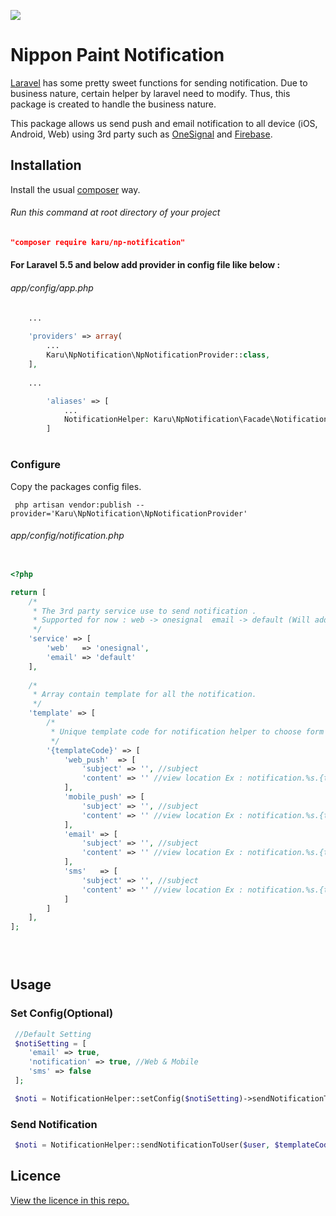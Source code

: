 <img src="https://websso.nipponpaint.com.my/img/logo/nippon-logo.png"></p>
# Nippon Paint Notification 
[Laravel](http://laravel.com/) has some pretty sweet functions for sending notification. Due to business nature, certain helper by laravel need to modify. Thus, this package is created to handle the business nature.

This package allows us send push and email notification to all device (iOS, Android, Web) using 3rd party such as [OneSignal](https://onesignal.com/) and [Firebase](https://firebase.google.com).

## Installation

Install the usual [composer](https://getcomposer.org/) way.

###### Run this command at root directory of your project
```json
"composer require karu/np-notification"
```

#### For Laravel 5.5 and below add provider in config file like below : 
###### app/config/app.php 
```php
	...
	
	'providers' => array(
		...
		Karu\NpNotification\NpNotificationProvider::class,
	],
	
	...

        'aliases' => [
            ...
            NotificationHelper: Karu\NpNotification\Facade\NotificationFacade::class
        ]
```
#

### Configure

Copy the packages config files.

```
 php artisan vendor:publish --provider='Karu\NpNotification\NpNotificationProvider'
```

###### app/config/notification.php

```php

<?php

return [
    /*
     * The 3rd party service use to send notification .
     * Supported for now : web -> onesignal  email -> default (Will add in more service in feature)
     */
    'service' => [
        'web'   => 'onesignal',
        'email' => 'default'
    ],
    
    /*
     * Array contain template for all the notification.
     */
    'template' => [
        /*
         * Unique template code for notification helper to choose form the view folder.
         */
        '{templateCode}' => [
            'web_push'  => [
                'subject' => '', //subject
                'content' => '' //view location Ex : notification.%s.{templateCode}.pic.email_subject (%s -> country_code)
            ],
            'mobile_push' => [
                'subject' => '', //subject
                'content' => '' //view location Ex : notification.%s.{templateCode}.pic.email_subject (%s -> country_code)
            ],
            'email' => [
                'subject' => '', //subject
                'content' => '' //view location Ex : notification.%s.{templateCode}.pic.email_subject (%s -> country_code)
            ],
            'sms'   => [
                'subject' => '', //subject
                'content' => '' //view location Ex : notification.%s.{templateCode}.pic.email_subject (%s -> country_code)
            ]
        ]
    ],
];


    
```

## Usage

### Set Config(Optional) 

```php
 //Default Setting
 $notiSetting = [
    'email' => true,
    'notification' => true, //Web & Mobile
    'sms' => false
 ];

 $noti = NotificationHelper::setConfig($notiSetting)->sendNotificationToUser($user, $templateCode, $extraParam);

```

### Send Notification

```php
 $noti = NotificationHelper::sendNotificationToUser($user, $templateCode, $extraParam);
```

## Licence

[View the licence in this repo.](https://github.com/karunais13/np-notification/blob/master/LICENSE)
